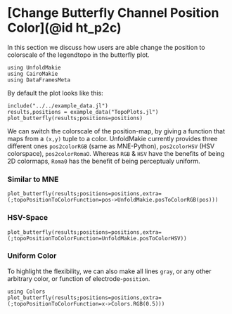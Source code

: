 # [Change Butterfly Channel Position Color](@id ht_p2c)

In this section we discuss how users are able change the position to colorscale of the legendtopo in the butterfly plot.

```@example main
using UnfoldMakie
using CairoMakie
using DataFramesMeta
```

By default the plot looks like this:
```@example main
include("../../example_data.jl")
results,positions = example_data("TopoPlots.jl")
plot_butterfly(results;positions=positions)
```

We can switch the colorscale of the position-map, by giving a function that maps from a `(x,y)` tuple to a color. UnfoldMakie currently provides three different ones `pos2colorRGB` (same as MNE-Python), `pos2colorHSV` (HSV colorspace), `pos2colorRomaO`. Whereas `RGB` & `HSV` have the benefits of being 2D colormaps, `Roma0` has the benefit of being perceptualy uniform.


### Similar to MNE
```@example main
plot_butterfly(results;positions=positions,extra=(;topoPositionToColorFunction=pos->UnfoldMakie.posToColorRGB(pos)))
```

### HSV-Space
```@example main
plot_butterfly(results;positions=positions,extra=(;topoPositionToColorFunction=UnfoldMakie.posToColorHSV))
```

### Uniform Color
To highlight the flexibility, we can also make all lines `gray`, or any other arbitrary color, or function of electrode-`position`.
```@example main
using Colors
plot_butterfly(results;positions=positions,extra=(;topoPositionToColorFunction=x->Colors.RGB(0.5)))
```